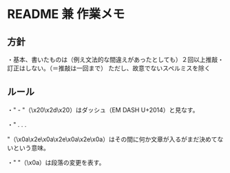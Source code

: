 # README 兼 作業メモ

## 方針

・基本、書いたものは（例え文法的な間違えがあったとしても）２回以上推敲・訂正はしない。（＝推敲は一回まで）
 ただし、故意でないスペルミスを除く

## ルール

・" - "（\x20\x2d\x20）はダッシュ（EM DASH U+2014）と見なす。

・"
.
.
.

"（\x0a\x2e\x0a\x2e\x0a\x2e\x0a）はその間に何か文章が入るがまだ決めてないという意味。

・"
"（\x0a）は段落の変更を表す。

